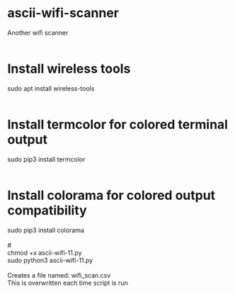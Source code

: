 # ascii-wifi-scanner
Another wifi scanner<br>
<br>
# Install wireless tools<br>
sudo apt install wireless-tools<br>
<br>
# Install termcolor for colored terminal output<br>
sudo pip3 install termcolor<br>
<br>
# Install colorama for colored output compatibility<br>
sudo pip3 install colorama<br>
<br>
#<br>
chmod +x ascii-wifi-11.py<br>
sudo python3 ascii-wifi-11.py<br>
<br>
Creates a file named: wifi_scan.csv<br>
This is overwritten each time script is run<br>

